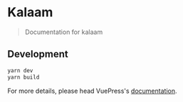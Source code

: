 # Kalaam

> Documentation for kalaam

## Development

```bash
yarn dev
yarn build
```

For more details, please head VuePress's [documentation](https://v1.vuepress.vuejs.org/).

